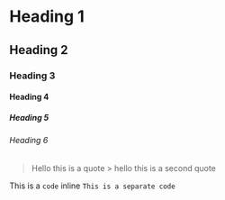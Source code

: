 # Heading 1
## Heading 2
### Heading 3
#### Heading 4
##### Heading 5 
###### Heading 6


> Hello this is a quote > hello this is a second quote

This is a ` code ` inline   ``` This is a separate code ```
